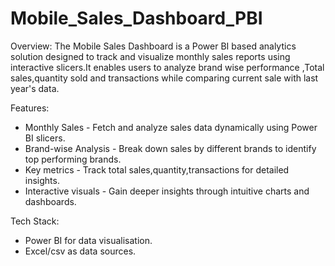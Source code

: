 # Mobile_Sales_Dashboard_PBI
Overview:
        The Mobile Sales Dashboard is a Power BI based analytics solution designed to track  and visualize monthly sales reports using interactive slicers.It enables users to analyze brand wise performance ,Total sales,quantity sold and transactions while comparing current sale with last year's data.

Features:
* Monthly Sales - Fetch and analyze sales data dynamically using Power BI slicers.
* Brand-wise Analysis - Break down sales by different brands to identify top performing brands.
* Key metrics - Track total sales,quantity,transactions for detailed insights.
* Interactive visuals - Gain deeper insights through intuitive charts and dashboards.

Tech Stack:
 * Power BI for data visualisation.
 * Excel/csv as data sources.
